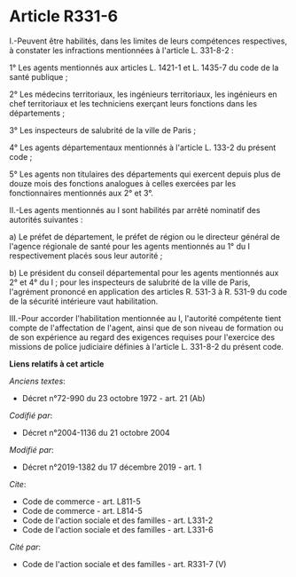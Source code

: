 # Article R331-6

I.-Peuvent être habilités, dans les limites de leurs compétences respectives, à constater les infractions mentionnées à
l'article L. 331-8-2 :

1° Les agents mentionnés aux articles L. 1421-1 et L. 1435-7 du code de la santé publique ;

2° Les médecins territoriaux, les ingénieurs territoriaux, les ingénieurs en chef territoriaux et les techniciens exerçant
leurs fonctions dans les départements ;

3° Les inspecteurs de salubrité de la ville de Paris ;

4° Les agents départementaux mentionnés à l'article L. 133-2 du présent code ;

5° Les agents non titulaires des départements qui exercent depuis plus de douze mois des fonctions analogues à celles
exercées par les fonctionnaires mentionnés aux 2° et 3°.

II.-Les agents mentionnés au I sont habilités par arrêté nominatif des autorités suivantes :

a) Le préfet de département, le préfet de région ou le directeur général de l'agence régionale de santé pour les agents
mentionnés au 1° du I respectivement placés sous leur autorité ;

b) Le président du conseil départemental pour les agents mentionnés aux 2° et 4° du I ; pour les inspecteurs de salubrité de
la ville de Paris, l'agrément prononcé en application des articles R. 531-3 à R. 531-9 du code de la sécurité intérieure vaut
habilitation.

III.-Pour accorder l'habilitation mentionnée au I, l'autorité compétente tient compte de l'affectation de l'agent, ainsi que
de son niveau de formation ou de son expérience au regard des exigences requises pour l'exercice des missions de police
judiciaire définies à l'article L. 331-8-2 du présent code.

**Liens relatifs à cet article**

_Anciens textes_:

  - Décret n°72-990 du 23 octobre 1972 - art. 21 (Ab)

_Codifié par_:

  - Décret n°2004-1136 du 21 octobre 2004

_Modifié par_:

  - Décret n°2019-1382 du 17 décembre 2019 - art. 1

_Cite_:

  - Code de commerce - art. L811-5
  - Code de commerce - art. L814-5
  - Code de l'action sociale et des familles - art. L331-2
  - Code de l'action sociale et des familles - art. L331-6

_Cité par_:

  - Code de l'action sociale et des familles - art. R331-7 (V)
